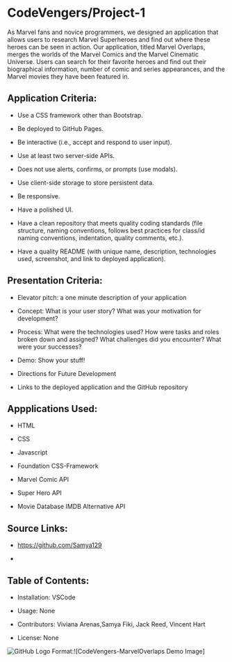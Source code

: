 # CodeVengers/Project-1

As Marvel fans and novice programmers, we designed an application that allows users to research Marvel Superheroes and find out where these heroes can be seen in action. Our application, titled Marvel Overlaps, merges the worlds of the Marvel Comics and the Marvel Cinematic Universe. Users can search for their favorite heroes and find out their biographical information, number of comic and series appearances, and the Marvel movies they have been featured in.

## Application Criteria:

* Use a CSS framework other than Bootstrap.

* Be deployed to GitHub Pages.

* Be interactive (i.e., accept and respond to user input).

* Use at least two server-side APIs.

* Does not use alerts, confirms, or prompts (use modals).

* Use client-side storage to store persistent data.
* Be responsive.

* Have a polished UI.

* Have a clean repository that meets quality coding standards (file structure, naming conventions, follows best practices for class/id naming conventions, indentation, quality comments, etc.).

* Have a quality README (with unique name, description, technologies used, screenshot, and link to deployed application).


## Presentation Criteria:

* Elevator pitch: a one minute description of your application

* Concept: What is your user story? What was your motivation for development?

* Process: What were the technologies used? How were tasks and roles broken down and assigned? What challenges did you encounter? What were your successes?

* Demo: Show your stuff!

* Directions for Future Development

* Links to the deployed application and the GitHub repository

## Appplications Used:

* HTML

* CSS

* Javascript

* Foundation CSS-Framework

*  Marvel Comic API

*  Super Hero API

*  Movie Database IMDB Alternative API


## Source Links:


* https://github.com/Samya129

* 

## Table of Contents:

* Installation: VSCode

* Usage: None

* Contributors: Viviana Arenas,Samya Fiki, Jack Reed, Vincent Hart

* License: None

![GitHub Logo](/Images/WeatherDashboard.png) Format:![CodeVengers-MarvelOverlaps Demo Image]